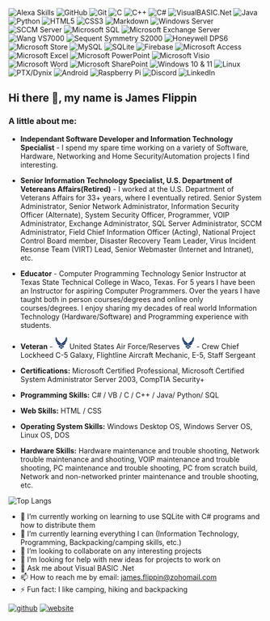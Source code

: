 ![Alexa Skills](https://img.shields.io/badge/Alexa-Skills-blue?style=for-the-badge&logo=amazon&logoColor=white&labelColor=red&color=green)
![GitHub](https://img.shields.io/badge/github-%23121011.svg?style=for-the-badge&logo=github&logoColor=white&labelColor=grey)
![Git](https://img.shields.io/badge/git-%23F05033.svg?style=for-the-badge&logo=git&logoColor=white&labelColor=grey)
![C](https://img.shields.io/badge/c-%2300599C.svg?style=for-the-badge&logo=c&logoColor=white&labelColor=green)
![C++](https://img.shields.io/badge/c++-%2300599C.svg?style=for-the-badge&logo=c%2B%2B&logoColor=white&labelColor=green)
![C#](https://img.shields.io/badge/c%23-%23239120.svg?style=for-the-badge&logo=c-sharp&logoColor=white)
![VisualBASIC.Net](https://img.shields.io/badge/VB-VisualBASIC.Net-darkred?style=for-the-badge&logo=VB&labelColor=Yellow)
![Java](https://img.shields.io/badge/Java-white?style=for-the-badge&logo=coffeescript&logoColor=white&labelColor=brown&color=grey)
![Python](https://img.shields.io/badge/python-3670A0?style=for-the-badge&logo=python&logoColor=white&labelColor=brown&color=yellow)
![HTML5](https://img.shields.io/badge/html5-%23E34F26.svg?style=for-the-badge&logo=html5&logoColor=white&labelColor=yellow)
![CSS3](https://img.shields.io/badge/css3-%231572B6.svg?style=for-the-badge&logo=css3&logoColor=white&labelColor=yellow)
![Markdown](https://img.shields.io/badge/markdown-%23000000.svg?style=for-the-badge&logo=markdown&logoColor=white&labelColor=yellow)
![Windows Server](https://img.shields.io/badge/Microsoft-Server-darkred%20Color%3DYellow?style=for-the-badge&logo=windows&logoColor=White&labelColor=blue)
![SCCM Server](https://img.shields.io/badge/Microsoft-SCCM-darkred%20Color%3DYellow?style=for-the-badge&logo=windows&logoColor=White&labelColor=blue)
![Microsoft SQL](https://img.shields.io/badge/Microsoft-SQL-darkred%20Color%3DYellow?style=for-the-badge&logo=windows&logoColor=White&labelColor=blue)
![Microsoft Exchange Server](https://img.shields.io/badge/Microsoft-Exchange%20Server-darkred%20Color%3DYellow?style=for-the-badge&logo=windows&logoColor=White&labelColor=blue)
![Wang VS7000](https://img.shields.io/badge/Wang-VS7000_Series-darkred%20Color%3DYellow?style=for-the-badge&logo=windows&logoColor=White&labelColor=blue)
![Sequent Symmetry S2000](https://img.shields.io/badge/Sequent-S2000-darkred%20Color%3DYellow?style=for-the-badge&logo=windows&logoColor=White&labelColor=blue)
![Honeywell DPS6](https://img.shields.io/badge/Honeywell-DPS6-darkred%20Color%3DYellow?style=for-the-badge&logo=windows&logoColor=White&labelColor=blue)
![Microsoft Store](https://img.shields.io/badge/Microsoft-Store-blue?style=for-the-badge&logo=microsoft&logoColor=white&labelColor=blue&color=yellow)
![MySQL](https://img.shields.io/badge/mysql-%2300f.svg?style=for-the-badge&logo=mysql&logoColor=white&labelColor=brown&color=yellow)
![SQLite](https://img.shields.io/badge/sqlite-%2307405e.svg?style=for-the-badge&logo=sqlite&logoColor=white&labelColor=brown&color=yellow)
![Firebase](https://img.shields.io/badge/firebase-%23039BE5.svg?style=for-the-badge&logo=firebase&logoColor=white&labelColor=brown&color=yellow)
![Microsoft Access](https://img.shields.io/badge/Microsoft_Access-A4373A?style=for-the-badge&logo=microsoft-access&logoColor=white)
![Microsoft Excel](https://img.shields.io/badge/Microsoft_Excel-217346?style=for-the-badge&logo=microsoft-excel&logoColor=white)
![Microsoft PowerPoint](https://img.shields.io/badge/Microsoft_PowerPoint-B7472A?style=for-the-badge&logo=microsoft-powerpoint&logoColor=white)
![Microsoft Visio ](https://img.shields.io/badge/Microsoft_Visio-3955A3?style=for-the-badge&logo=microsoft-visio&logoColor=white)
![Microsoft Word](https://img.shields.io/badge/Microsoft_Word-2B579A?style=for-the-badge&logo=microsoft-word&logoColor=white)
![Microsoft SharePoint ](https://img.shields.io/badge/Microsoft_SharePoint-0078D4?style=for-the-badge&logo=microsoft-sharepoint&logoColor=white)
![Windows 10 & 11](https://img.shields.io/badge/Windows%2010%2F11-blue?style=for-the-badge&logo=windows&logoColor=white&label=Microsoft&labelColor=blue&color=purple)
![Linux](https://img.shields.io/badge/Linux-white?style=for-the-badge&logo=linux&logoColor=black&labelColor=white&color=black)
![PTX/Dynix](https://img.shields.io/badge/PTX/Dynix-yellow?style=for-the-badge&logo=linux&logoColor=black&labelColor=white&color=darkgreen)
![Android](https://img.shields.io/badge/Android-3DDC84?style=for-the-badge&logo=android&logoColor=logoColor=white&labelColor=red&color=grey)
![Raspberry Pi](https://img.shields.io/badge/-RaspberryPi-C51A4A?style=for-the-badge&logo=Raspberry-Pi&logoColor=white&labelColor=red&color=grey)
![Discord](https://img.shields.io/badge/Discord-blue?style=for-the-badge&logo=discord&logoColor=white&labelColor=black&color=darkred)
![LinkedIn](https://img.shields.io/badge/LinkedIn-blue?style=for-the-badge&logo=linkedin&logoColor=white&labelColor=black&color=darkred)


## Hi there 👋, my name is James Flippin

### A little about me:

- **Independant Software Developer and Information Technology Specialist** - I spend my spare time working on a variety of Software, Hardware, Networking and Home Security/Automation projects I find interesting.

- **Senior Information Technology Specialist, U.S. Department of Vetereans Affairs(Retired)** - I worked at the U.S. Department of Veterans Affairs for 33+ years, where I eventually retired. Senior System Administrator, Senior Network Administrator, Information Security Officer (Alternate), System Security Officer, Programmer, VOIP Administrator, Exchange Administrator, SQL Server Administrator, SCCM Administrator, Field Chief Information Officer (Acting), National Project Control Board member, Disaster Recovery Team Leader, Virus Incident Resonse Team (VIRT) Lead, Senior Webmaster (Internet and Intranet), etc.

- **Educator** - Computer Programming Technology Senior Instructor at Texas State Technical College in Waco, Texas.
 For 5 years I have been an Instructor for aspiring Computer Programmers. Over the years I have taught both in person courses/degrees and online only courses/degrees. I enjoy sharing my decades of real world Information Technology (Hardware/Software) and Programming experience with students.

- **Veteran** - <img width='25' height='25' src='https://github.com/JamesFlippin/JamesFlippin/blob/main/air-force-logo.png' alt='U.S. Air Force logo'> United States Air Force/Reserves <img width='25' height='25' src='https://github.com/JamesFlippin/JamesFlippin/blob/main/air-force-logo.png' alt='U.S. Air Force logo'> - Crew Chief Lockheed C-5 Galaxy, Flightline Aircraft Mechanic, E-5, Staff Sergeant

- **Certifications:** Microsoft Certified Professional, Microsoft Certified System Administrator Server 2003, CompTIA Security+

- **Programming Skills:** C# / VB / C / C++ / Java/ Python/ SQL

- **Web Skills:** HTML / CSS

- **Operating System Skills:** Windows Desktop OS, Windows Server OS, Linux OS, DOS

- **Hardware Skills:** Hardware maintenance and trouble shooting, Network trouble maintenance and shooting, VOIP maintenance and trouble shooting, PC maintenance and trouble shooting, PC from scratch build, Network and non-networked printer maintenance and trouble shooting, etc.

![Top Langs](https://github-readme-stats.vercel.app/api/top-langs/?username=JamesFlippin&theme=synthwave)

- 🔭 I’m currently working on learning to use SQLite with C# programs and how to distribute them
- 🌱 I’m currently learning everything I can (Information Technology, Programming, Backpacking/camping skills, etc.)
- 👯 I’m looking to collaborate on any interesting projects
- 🤔 I’m looking for help with new ideas for projects to work on
- 💬 Ask me about Visual BASIC .Net 
- 📫 How to reach me by email: [james.flippin@zohomail.com](mailto://james.flippin@zohomail.com)
- ⚡ Fun fact: I like camping, hiking and backpacking

[<img src='https://cdn.jsdelivr.net/npm/simple-icons@3.0.1/icons/github.svg' alt='github' height='40'>](https://github.com/JamesFlippin)  [<img src='https://cdn.jsdelivr.net/npm/simple-icons@3.0.1/icons/icloud.svg' alt='website' height='40'>](https://JamesFlippin.github.io/)  
